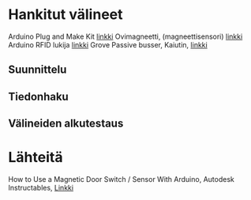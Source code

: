 # Hankitut välineet

Arduino Plug and Make Kit [linkki](https://store.arduino.cc/en-fi/products/plug-and-make-kit?srsltid=AfmBOorYmk7u4V371LcJnnm12d9XxadIRj8k2U8Iua3EyfjrOrqUVM_6)
Ovimagneetti, (magneettisensori) [linkki](https://www.partco.fi/fi/haelytinvalvonta/24427-mk2000w.html)
Arduino RFID lukija [linkki](https://www.partco.fi/fi/iot/iot-kehityskortit/nfc/24764-rfid-rc522-kit.html)
Grove Passive busser, Kaiutin, [linkki](https://www.partco.fi/fi/rakennussarjat/grove/24709-seeed-107020109.html)



## Suunnittelu


## Tiedonhaku



## Välineiden alkutestaus







# Lähteitä

How to Use a Magnetic Door Switch / Sensor With Arduino, Autodesk Instructables, [Linkki](https://www.instructables.com/How-to-Use-a-Magnetic-Door-Switch-Sensor-With-Ardu/)
